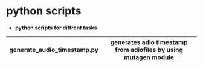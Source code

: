 # python scripts
- **python scripts for diffrent tasks**

| generate_audio_timestamp.py | generates adio timestamp from adiofiles by using mutagen module |
|-----------------------------|-----------------------------------------------------------------|
